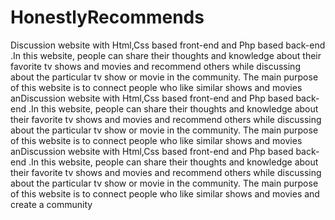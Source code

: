 # HonestlyRecommends
Discussion website with Html,Css based front-end and Php based back-end .In this website, people can share their thoughts and knowledge about their favorite tv shows and movies and recommend others while discussing about the particular tv show or movie in the community. The main purpose of this website is to connect people who like similar shows and movies anDiscussion website with Html,Css based front-end and Php based back-end .In this website, people can share their thoughts and knowledge about their favorite tv shows and movies and recommend others while discussing about the particular tv show or movie in the community. The main purpose of this website is to connect people who like similar shows and movies anDiscussion website with Html,Css based front-end and Php based back-end .In this website, people can share their thoughts and knowledge about their favorite tv shows and movies and recommend others while discussing about the particular tv show or movie in the community. The main purpose of this website is to connect people who like similar shows and movies and create a community
